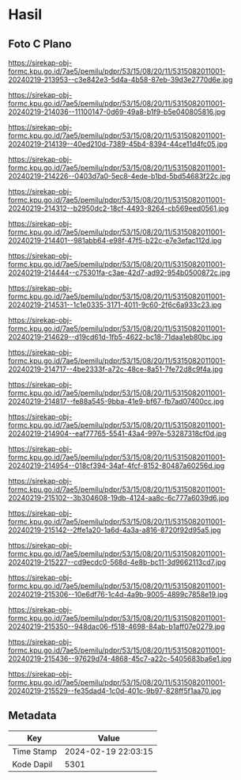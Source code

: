 # Hasil

## Foto C Plano

https://sirekap-obj-formc.kpu.go.id/7ae5/pemilu/pdpr/53/15/08/20/11/5315082011001-20240219-213953--c3e842e3-5d4a-4b58-87eb-39d3e2770d6e.jpg

https://sirekap-obj-formc.kpu.go.id/7ae5/pemilu/pdpr/53/15/08/20/11/5315082011001-20240219-214036--11100147-0d69-49a8-b1f9-b5e040805816.jpg

https://sirekap-obj-formc.kpu.go.id/7ae5/pemilu/pdpr/53/15/08/20/11/5315082011001-20240219-214139--40ed210d-7389-45b4-8394-44ce11d4fc05.jpg

https://sirekap-obj-formc.kpu.go.id/7ae5/pemilu/pdpr/53/15/08/20/11/5315082011001-20240219-214226--0403d7a0-5ec8-4ede-b1bd-5bd54683f22c.jpg

https://sirekap-obj-formc.kpu.go.id/7ae5/pemilu/pdpr/53/15/08/20/11/5315082011001-20240219-214312--b2950dc2-18cf-4493-8264-cb569eed0561.jpg

https://sirekap-obj-formc.kpu.go.id/7ae5/pemilu/pdpr/53/15/08/20/11/5315082011001-20240219-214401--981abb64-e98f-47f5-b22c-e7e3efac112d.jpg

https://sirekap-obj-formc.kpu.go.id/7ae5/pemilu/pdpr/53/15/08/20/11/5315082011001-20240219-214444--c75301fa-c3ae-42d7-ad92-954b0500872c.jpg

https://sirekap-obj-formc.kpu.go.id/7ae5/pemilu/pdpr/53/15/08/20/11/5315082011001-20240219-214531--1c1e0335-3171-4011-9c60-2f6c6a933c23.jpg

https://sirekap-obj-formc.kpu.go.id/7ae5/pemilu/pdpr/53/15/08/20/11/5315082011001-20240219-214629--d19cd61d-1fb5-4622-bc18-71daa1eb80bc.jpg

https://sirekap-obj-formc.kpu.go.id/7ae5/pemilu/pdpr/53/15/08/20/11/5315082011001-20240219-214717--4be2333f-a72c-48ce-8a51-7fe72d8c9f4a.jpg

https://sirekap-obj-formc.kpu.go.id/7ae5/pemilu/pdpr/53/15/08/20/11/5315082011001-20240219-214817--fe88a545-9bba-41e9-bf67-fb7ad07400cc.jpg

https://sirekap-obj-formc.kpu.go.id/7ae5/pemilu/pdpr/53/15/08/20/11/5315082011001-20240219-214904--eaf77765-5541-43a4-997e-53287318cf0d.jpg

https://sirekap-obj-formc.kpu.go.id/7ae5/pemilu/pdpr/53/15/08/20/11/5315082011001-20240219-214954--018cf394-34af-4fcf-8152-80487a60256d.jpg

https://sirekap-obj-formc.kpu.go.id/7ae5/pemilu/pdpr/53/15/08/20/11/5315082011001-20240219-215102--3b304608-19db-4124-aa8c-6c777a6039d6.jpg

https://sirekap-obj-formc.kpu.go.id/7ae5/pemilu/pdpr/53/15/08/20/11/5315082011001-20240219-215142--2ffe1a20-1a6d-4a3a-a816-8720f92d95a5.jpg

https://sirekap-obj-formc.kpu.go.id/7ae5/pemilu/pdpr/53/15/08/20/11/5315082011001-20240219-215227--cd9ecdc0-568d-4e8b-bc11-3d9662113cd7.jpg

https://sirekap-obj-formc.kpu.go.id/7ae5/pemilu/pdpr/53/15/08/20/11/5315082011001-20240219-215306--10e6df76-1c4d-4a9b-9005-4899c7858e19.jpg

https://sirekap-obj-formc.kpu.go.id/7ae5/pemilu/pdpr/53/15/08/20/11/5315082011001-20240219-215350--948dac06-f518-4698-84ab-b1aff07e0279.jpg

https://sirekap-obj-formc.kpu.go.id/7ae5/pemilu/pdpr/53/15/08/20/11/5315082011001-20240219-215436--97629d74-4868-45c7-a22c-5405683ba6e1.jpg

https://sirekap-obj-formc.kpu.go.id/7ae5/pemilu/pdpr/53/15/08/20/11/5315082011001-20240219-215529--fe35dad4-1c0d-401c-9b97-828ff5f1aa70.jpg


## Metadata

| Key        | Value               |
| ---------- | ------------------- |
| Time Stamp | 2024-02-19 22:03:15 |
| Kode Dapil | 5301                |



